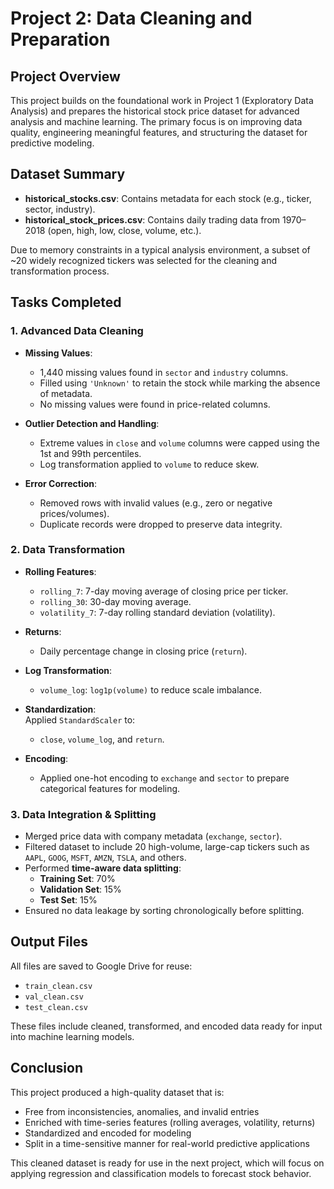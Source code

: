 # Project 2: Data Cleaning and Preparation

## Project Overview

This project builds on the foundational work in Project 1 (Exploratory Data Analysis) and prepares the historical stock price dataset for advanced analysis and machine learning. The primary focus is on improving data quality, engineering meaningful features, and structuring the dataset for predictive modeling.

## Dataset Summary

- **historical_stocks.csv**: Contains metadata for each stock (e.g., ticker, sector, industry).
- **historical_stock_prices.csv**: Contains daily trading data from 1970–2018 (open, high, low, close, volume, etc.).

Due to memory constraints in a typical analysis environment, a subset of ~20 widely recognized tickers was selected for the cleaning and transformation process.

## Tasks Completed

### 1. Advanced Data Cleaning

- **Missing Values**:  
  - 1,440 missing values found in `sector` and `industry` columns.
  - Filled using `'Unknown'` to retain the stock while marking the absence of metadata.
  - No missing values were found in price-related columns.

- **Outlier Detection and Handling**:  
  - Extreme values in `close` and `volume` columns were capped using the 1st and 99th percentiles.
  - Log transformation applied to `volume` to reduce skew.

- **Error Correction**:  
  - Removed rows with invalid values (e.g., zero or negative prices/volumes).
  - Duplicate records were dropped to preserve data integrity.

### 2. Data Transformation

- **Rolling Features**:  
  - `rolling_7`: 7-day moving average of closing price per ticker.  
  - `rolling_30`: 30-day moving average.  
  - `volatility_7`: 7-day rolling standard deviation (volatility).

- **Returns**:  
  - Daily percentage change in closing price (`return`).

- **Log Transformation**:  
  - `volume_log`: `log1p(volume)` to reduce scale imbalance.

- **Standardization**:  
  Applied `StandardScaler` to:  
  - `close`, `volume_log`, and `return`.

- **Encoding**:  
  - Applied one-hot encoding to `exchange` and `sector` to prepare categorical features for modeling.

### 3. Data Integration & Splitting

- Merged price data with company metadata (`exchange`, `sector`).
- Filtered dataset to include 20 high-volume, large-cap tickers such as `AAPL`, `GOOG`, `MSFT`, `AMZN`, `TSLA`, and others.
- Performed **time-aware data splitting**:
  - **Training Set**: 70%
  - **Validation Set**: 15%
  - **Test Set**: 15%
- Ensured no data leakage by sorting chronologically before splitting.

## Output Files

All files are saved to Google Drive for reuse:

- `train_clean.csv`
- `val_clean.csv`
- `test_clean.csv`

These files include cleaned, transformed, and encoded data ready for input into machine learning models.

## Conclusion

This project produced a high-quality dataset that is:

- Free from inconsistencies, anomalies, and invalid entries  
- Enriched with time-series features (rolling averages, volatility, returns)  
- Standardized and encoded for modeling  
- Split in a time-sensitive manner for real-world predictive applications

This cleaned dataset is ready for use in the next project, which will focus on applying regression and classification models to forecast stock behavior.
